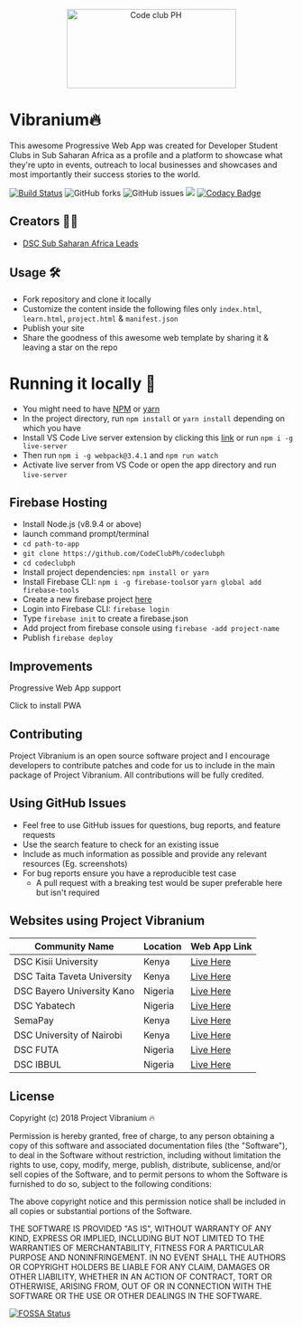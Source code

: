 <p align="center"><img width="300" height="140" alt="Code club PH" src="https://res.cloudinary.com/simplytammy/image/upload/v1570479884/dsclogo.png">
</p>

# Vibranium🔥

This awesome Progressive Web App was created for Developer Student Clubs in Sub Saharan Africa as a profile and a platform to showcase what they're upto in events, outreach to local businesses and showcases and most importantly their success stories to the world.

[![Build Status](https://travis-ci.org/CodeClubPh/codeclubph.svg?branch=master)](https://travis-ci.org/CodeClubPh/codeclubph)
![GitHub forks](https://img.shields.io/github/forks/CodeClubPh/codeclubph?style=social)
![GitHub issues](https://img.shields.io/github/issues/CodeClubPh/codeclubph)
![](https://img.shields.io/maintenance/yes/2019.svg)
[![Codacy Badge](https://api.codacy.com/project/badge/Grade/9ec27af46e31459f9c11a4c1f5ff6f71)](https://www.codacy.com/app/kamaucodes/Vibranium?utm_source=github.com&amp;utm_medium=referral&amp;utm_content=kelvinkamau/Vibranium&amp;utm_campaign=Badge_Grade)

## Creators 👨‍💻

* [DSC Sub Saharan Africa Leads](https://github.com/DSCLEADSAfrica)

## Usage 🛠

* Fork repository and clone it locally
* Customize the content inside the following files only ```index.html```, ```learn.html```, ```project.html``` & ```manifest.json```
* Publish your site
* Share the goodness of this awesome web template by sharing it & leaving a star on the repo

# Running it locally 🔩

* You might need to have [NPM](https://nodejs.org/en/download/) or [yarn](https://yarnpkg.com/en/docs/install)
* In the project directory, run `npm install` or `yarn install` depending on which you have
* Install VS Code Live server extension by clicking this [link](https://marketplace.visualstudio.com/items?itemName=ritwickdey.LiveServer) or run `npm i -g live-server`
* Then run `npm i -g webpack@3.4.1` and `npm run watch`
* Activate live server from VS Code or open the app directory and run `live-server`

## Firebase Hosting

* Install Node.js (v8.9.4 or above)
* launch command prompt/terminal 
* ```cd path-to-app```
* ```git clone https://github.com/CodeClubPh/codeclubph```
* ```cd codeclubph```
* Install project dependencies: ```npm install or yarn```
* Install Firebase CLI: ```npm i -g firebase-tools```or  ```yarn global add firebase-tools```
* Create a new firebase project [here](https://console.firebase.google.com/)
* Login into Firebase CLI: ```firebase login```
* Type ```firebase init``` to create a firebase.json
* Add project from firebase console using ```firebase -add project-name```
* Publish ```firebase deploy```

## Improvements

<p>Progressive Web App support </p>
<p>Click to install PWA </p> 

## Contributing

Project Vibranium is an open source software project and I encourage developers to contribute patches and code for us to include in the main package of Project Vibranium. All contributions will be fully credited.

## Using GitHub Issues

* Feel free to use GitHub issues for questions, bug reports, and feature requests
* Use the search feature to check for an existing issue
* Include as much information as possible and provide any relevant resources (Eg. screenshots)
* For bug reports ensure you have a reproducible test case
  * A pull request with a breaking test would be super preferable here but isn't required

## Websites using Project Vibranium

| Community Name | Location | Web App Link |
| --- | --- | --- |
| DSC Kisii University | Kenya | [Live Here](https://devclub-kisii.firebaseapp.com/) |
| DSC Taita Taveta University | Kenya | [Live Here](https://dsc-ttu.firebaseapp.com/) |
| DSC Bayero University Kano | Nigeria | [Live Here](https://dscbuk.club/) |
| DSC Yabatech | Nigeria | [Live Here](https://dscyabatech.firebaseapp.com/) |
| SemaPay | Kenya | [Live Here](https://semapay.co.ke/) |
| DSC University of Nairobi | Kenya | [Live Here](https://dsc-uon.firebaseapp.com) |
| DSC FUTA | Nigeria | [Live Here](https://dscfuta.com) |
| DSC IBBUL | Nigeria | [Live Here](https://dscibbul.club) |

## License

Copyright (c) 2018 Project Vibranium 🔥

Permission is hereby granted, free of charge, to any person obtaining a copy
of this software and associated documentation files (the "Software"), to deal
in the Software without restriction, including without limitation the rights
to use, copy, modify, merge, publish, distribute, sublicense, and/or sell
copies of the Software, and to permit persons to whom the Software is
furnished to do so, subject to the following conditions:

The above copyright notice and this permission notice shall be included in all
copies or substantial portions of the Software.

THE SOFTWARE IS PROVIDED "AS IS", WITHOUT WARRANTY OF ANY KIND, EXPRESS OR
IMPLIED, INCLUDING BUT NOT LIMITED TO THE WARRANTIES OF MERCHANTABILITY,
FITNESS FOR A PARTICULAR PURPOSE AND NONINFRINGEMENT. IN NO EVENT SHALL THE
AUTHORS OR COPYRIGHT HOLDERS BE LIABLE FOR ANY CLAIM, DAMAGES OR OTHER
LIABILITY, WHETHER IN AN ACTION OF CONTRACT, TORT OR OTHERWISE, ARISING FROM,
OUT OF OR IN CONNECTION WITH THE SOFTWARE OR THE USE OR OTHER DEALINGS IN THE
SOFTWARE.


[![FOSSA Status](https://app.fossa.io/api/projects/git%2Bgithub.com%2Fkelvinkamau%2FVibranium.svg?type=large)](https://app.fossa.io/projects/git%2Bgithub.com%2Fkelvinkamau%2FVibranium?ref=badge_large)
